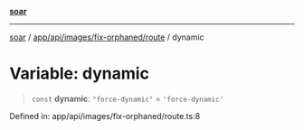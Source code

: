 [**soar**](../../../../../../README.md)

***

[soar](../../../../../../modules.md) / [app/api/images/fix-orphaned/route](../README.md) / dynamic

# Variable: dynamic

> `const` **dynamic**: `"force-dynamic"` = `'force-dynamic'`

Defined in: app/api/images/fix-orphaned/route.ts:8
